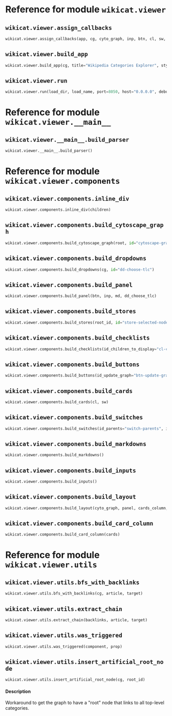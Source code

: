 # Reference for module `wikicat.viewer`

## `wikicat.viewer.assign_callbacks`

```python
wikicat.viewer.assign_callbacks(app, cg, cyto_graph, inp, btn, cl, sw, md, sto, dd, root)
```

## `wikicat.viewer.build_app`

```python
wikicat.viewer.build_app(cg, title="Wikipedia Categories Explorer", style)
```

## `wikicat.viewer.run`

```python
wikicat.viewer.run(load_dir, load_name, port=8050, host="0.0.0.0", debug=True, app)
```

# Reference for module `wikicat.viewer.__main__`

## `wikicat.viewer.__main__.build_parser`

```python
wikicat.viewer.__main__.build_parser()
```

# Reference for module `wikicat.viewer.components`

## `wikicat.viewer.components.inline_div`

```python
wikicat.viewer.components.inline_div(children)
```

## `wikicat.viewer.components.build_cytoscape_graph`

```python
wikicat.viewer.components.build_cytoscape_graph(root, id="cytoscape-graph")
```

## `wikicat.viewer.components.build_dropdowns`

```python
wikicat.viewer.components.build_dropdowns(cg, id="dd-choose-tlc")
```

## `wikicat.viewer.components.build_panel`

```python
wikicat.viewer.components.build_panel(btn, inp, md, dd_choose_tlc)
```

## `wikicat.viewer.components.build_stores`

```python
wikicat.viewer.components.build_stores(root_id, id="store-selected-nodes")
```

## `wikicat.viewer.components.build_checklists`

```python
wikicat.viewer.components.build_checklists(id_children_to_display="cl-children-to-display", id_parents_to_display="cl-parents-to-display")
```

## `wikicat.viewer.components.build_buttons`

```python
wikicat.viewer.components.build_buttons(id_update_graph="btn-update-graph", id_reset_graph="btn-reset-graph", id_show_path="btn-show-path")
```

## `wikicat.viewer.components.build_cards`

```python
wikicat.viewer.components.build_cards(cl, sw)
```

## `wikicat.viewer.components.build_switches`

```python
wikicat.viewer.components.build_switches(id_parents="switch-parents", id_children="switch-children")
```

## `wikicat.viewer.components.build_markdowns`

```python
wikicat.viewer.components.build_markdowns()
```

## `wikicat.viewer.components.build_inputs`

```python
wikicat.viewer.components.build_inputs()
```

## `wikicat.viewer.components.build_layout`

```python
wikicat.viewer.components.build_layout(cyto_graph, panel, cards_column, sto)
```

## `wikicat.viewer.components.build_card_column`

```python
wikicat.viewer.components.build_card_column(cards)
```

# Reference for module `wikicat.viewer.utils`

## `wikicat.viewer.utils.bfs_with_backlinks`

```python
wikicat.viewer.utils.bfs_with_backlinks(cg, article, target)
```

## `wikicat.viewer.utils.extract_chain`

```python
wikicat.viewer.utils.extract_chain(backlinks, article, target)
```

## `wikicat.viewer.utils.was_triggered`

```python
wikicat.viewer.utils.was_triggered(component, prop)
```

## `wikicat.viewer.utils.insert_artificial_root_node`

```python
wikicat.viewer.utils.insert_artificial_root_node(cg, root_id)
```

#### Description

Workaround to get the graph to have a "root" node that links to all top-level categories.

